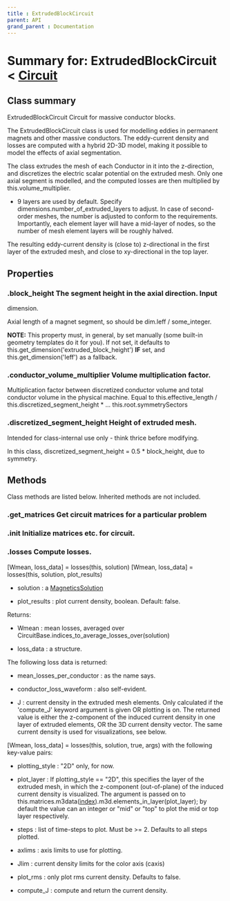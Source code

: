 ```yaml
---
title : ExtrudedBlockCircuit
parent: API
grand_parent : Documentation
---
```

# Summary for: **ExtrudedBlockCircuit**  < [Circuit](Circuit.html)

## Class summary

ExtrudedBlockCircuit Circuit for massive conductor blocks.

The ExtrudedBlockCircuit class is used for modelling eddies in
permanent magnets and other massive conductors. The eddy-current
density and losses are computed with a hybrid 2D-3D model, making it
possible to model the effects of axial segmentation.

The class extrudes the mesh of each Conductor in it into the
z-direction, and discretizes the electric scalar potential on the
extruded mesh. Only one axial segment is modelled, and the computed
losses are then multiplied by this.volume_multiplier.

* 9 layers are used by default. Specify dimensions.number_of_extruded_layers
to adjust. In case of second-order meshes, the number is
adjusted to conform to the requirements. Importantly, each
element layer will have a mid-layer of nodes, so the number of
mesh element layers will be roughly halved.

The resulting eddy-current density is (close to) z-directional in the
first layer of the extruded mesh, and close to xy-directional in the
top layer.

## Properties

### .**block_height** The segment height in the axial direction. Input
dimension.

Axial length of a magnet segment, so should be dim.leff /
some_integer.

**NOTE:**  This property must, in general, by set manually
(some built-in geometry templates do it for you). If not set, it
defaults to this.get_dimension('extruded_block_height') **IF**  set,
and this.get_dimension('leff') as a fallback.

### .**conductor_volume_multiplier** Volume multiplication factor.

Multiplication factor between discretized conductor volume and
total conductor volume in the physical machine. Equal to
this.effective_length / this.discretized_segment_height * ...
this.root.symmetrySectors

### .**discretized_segment_height** Height of extruded mesh.

Intended for class-internal use only - think thrice before
modifying.

In this class, discretized_segment_height = 0.5 * block_height,
due to symmetry.


## Methods

Class methods are listed below. Inherited methods are not included.

### .**get_matrices** Get circuit matrices for a particular problem

### .**init** Initialize matrices etc. for circuit.

### .**losses** Compute losses.

[Wmean, loss_data] = losses(this, solution)
[Wmean, loss_data] = losses(this, solution, plot_results)

* solution : a [MagneticsSolution](MagneticsSolution.html)

* plot_results : plot current density, boolean. Default: false.

Returns:

* Wmean : mean losses, averaged over CircuitBase.indices_to_average_losses_over(solution)

* loss_data : a structure.

The following loss data is returned:

* mean_losses_per_conductor : as the name says.

* conductor_loss_waveform : also self-evident.

* J : current density in the extruded mesh elements. Only calculated if
the 'compute_J' keyword argument is given OR plotting is on. The returned
value is either the z-component of the induced
current density in one layer of extruded elements, OR the 3D current
density vector. The same current density is used for visualizations,
see below.

[Wmean, loss_data] = losses(this, solution, true, args) with the following
key-value pairs:

* plotting_style : "2D" only, for now.

* plot_layer : If plotting_style == "2D", this specifies the layer of
the extruded mesh, in which the z-component (out-of-plane) of the
induced current density is visualized. The argument is passed on to
this.matrices.m3data([index](index.html)).m3d.elements_in_layer(plot_layer); by
default the value can an integer or "mid" or "top" to plot the mid or
top layer respectively.

* steps : list of time-steps to plot. Must be >= 2. Defaults to all
steps plotted.

* axlims : axis limits to use for plotting.

* Jlim : current density limits for the color axis (caxis)

* plot_rms : only plot rms current density. Defaults to false.

* compute_J : compute and return the current density.



